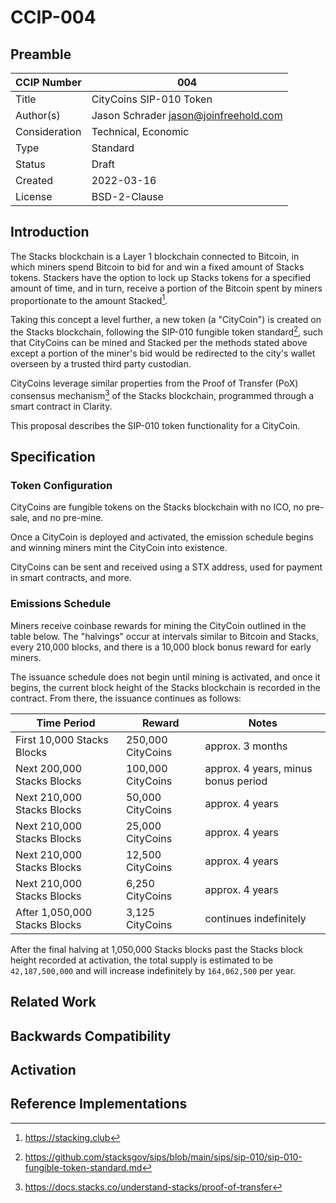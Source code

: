 # CCIP-004

## Preamble

| CCIP Number   | 004                                   |
| ------------- | ------------------------------------- |
| Title         | CityCoins SIP-010 Token               |
| Author(s)     | Jason Schrader jason@joinfreehold.com |
| Consideration | Technical, Economic                   |
| Type          | Standard                              |
| Status        | Draft                                 |
| Created       | 2022-03-16                            |
| License       | BSD-2-Clause                          |

## Introduction

The Stacks blockchain is a Layer 1 blockchain connected to Bitcoin, in which miners spend Bitcoin to bid for and win a fixed amount of Stacks tokens. Stackers have the option to lock up Stacks tokens for a specified amount of time, and in turn, receive a portion of the Bitcoin spent by miners proportionate to the amount Stacked[^1].

Taking this concept a level further, a new token (a "CityCoin") is created on the Stacks blockchain, following the SIP-010 fungible token standard[^2], such that CityCoins can be mined and Stacked per the methods stated above except a portion of the miner's bid would be redirected to the city's wallet overseen by a trusted third party custodian.

CityCoins leverage similar properties from the Proof of Transfer (PoX) consensus mechanism[^3] of the Stacks blockchain, programmed through a smart contract in Clarity.

This proposal describes the SIP-010 token functionality for a CityCoin.

[^1]: https://stacking.club
[^2]: https://github.com/stacksgov/sips/blob/main/sips/sip-010/sip-010-fungible-token-standard.md
[^3]: https://docs.stacks.co/understand-stacks/proof-of-transfer

## Specification

### Token Configuration

CityCoins are fungible tokens on the Stacks blockchain with no ICO, no pre-sale, and no pre-mine.

Once a CityCoin is deployed and activated, the emission schedule begins and winning miners mint the CityCoin into existence.

CityCoins can be sent and received using a STX address, used for payment in smart contracts, and more.

### Emissions Schedule

Miners receive coinbase rewards for mining the CityCoin outlined in the table below. The "halvings" occur at intervals similar to Bitcoin and Stacks, every 210,000 blocks, and there is a 10,000 block bonus reward for early miners.

The issuance schedule does not begin until mining is activated, and once it begins, the current block height of the Stacks blockchain is recorded in the contract. From there, the issuance continues as follows:

| Time Period                   | Reward            | Notes                               |
| ----------------------------- | ----------------- | ----------------------------------- |
| First 10,000 Stacks Blocks    | 250,000 CityCoins | approx. 3 months                    |
| Next 200,000 Stacks Blocks    | 100,000 CityCoins | approx. 4 years, minus bonus period |
| Next 210,000 Stacks Blocks    | 50,000 CityCoins  | approx. 4 years                     |
| Next 210,000 Stacks Blocks    | 25,000 CityCoins  | approx. 4 years                     |
| Next 210,000 Stacks Blocks    | 12,500 CityCoins  | approx. 4 years                     |
| Next 210,000 Stacks Blocks    | 6,250 CityCoins   | approx. 4 years                     |
| After 1,050,000 Stacks Blocks | 3,125 CityCoins   | continues indefinitely              |

After the final halving at 1,050,000 Stacks blocks past the Stacks block height recorded at activation, the total supply is estimated to be `42,187,500,000` and will increase indefinitely by `164,062,500` per year.

## Related Work

## Backwards Compatibility

## Activation

## Reference Implementations
